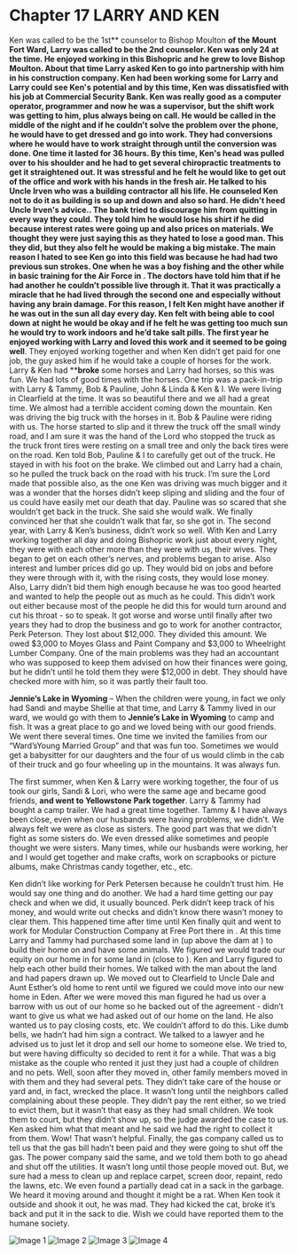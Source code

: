 # Chapter 17  LARRY AND KEN

Ken was called to be the 1st** counselor to Bishop Moulton ****of the **Mount Fort Ward, **Larry was** called to be the 2nd counselor**.  Ken was only 24 at the time.  He enjoyed working in this Bishopric and he grew to love Bishop Moulton**.
**About that time Larry asked Ken to go into partnership with him in his construction company.  Ken had been working some for Larry and Larry could see Ken's potential and by this time, Ken was dissatisfied with his job at Commercial Security Bank**.  Ken was really good as a computer operator, programmer and now he was a supervisor, but the shift work was getting to him, plus always being on call.  He would be called in the middle of the night and if he couldn't solve the problem over the phone, he would have to get dressed and go into work.  They had conversions where he would have to work straight through until the conversion was done.  One time it lasted for 36 hours.  By this time, Ken's head was pulled over to his shoulder and he had to get several chiropractic treatments to get it straightened out.  It was stressful and he felt he would like to get out of the office and work with his hands in the fresh air.  He talked to his Uncle Irven who was a building contractor all his life.  He counseled Ken not to do it as building is so up and down and also so hard.  He didn't heed Uncle Irven's advice..
The bank tried to discourage him from quitting in every way they could.  They told him he would lose his shirt if he did because interest rates were going up and also prices on materials.  We thought they were just saying this as they hated to lose a good man.  This they did, but they also felt he would be making a big mistake.  The main reason I hated to see Ken go into this field was because he had had two previous sun strokes.  One when he was a boy fishing and the other while in basic training for the Air Force in .  The doctors have told him that if he had another  he couldn’t possible live through it.  That it was practically a miracle that he had lived through the second one and especially without having any brain damage.  For this reason, I felt Ken might have another if he was out in the sun all day every day.  Ken felt with being able to cool down at night he would be okay and if he felt he was getting too much sun he would try to work indoors and he’d take salt pills.  The first year he enjoyed working with Larry and loved this work and it seemed to be going well**.  They enjoyed working together and when Ken didn’t get paid for one job, the guy asked him if he would take a couple of horses for the work.  Larry & Ken had ****broke** some horses and Larry had horses, so this was fun. We had lots of good times with the horses.  One trip was a pack-in-trip with Larry & Tammy, Bob & Pauline, John & Linda & Ken & I.  We were living in Clearfield at the time.  It was so beautiful there and we all had a great time.  We almost had a terrible accident coming down the mountain.  Ken was driving the big truck with the horses in it.  Bob & Pauline were riding with us.  The horse started to slip and it threw the truck off the small windy road, and I am sure it was the hand of the Lord who stopped the truck as the truck front tires were resting on a small tree and only the back tires were on the road.  Ken told Bob, Pauline & I to carefully get out of the truck.  He stayed in with his foot on the brake.  We climbed out and Larry had a chain, so he pulled the truck back on the road with his truck.  I’m sure the Lord made that possible also, as the one Ken was driving was much bigger and it was a wonder that the horses didn’t keep sliping and sliding and the four of us could have easily met our death that day.  Pauline was so scared that she wouldn’t get back in the truck.  She said she would walk.  We finally convinced her that she couldn’t walk that far, so she got in.
The second year, with Larry & Ken’s business, didn’t work so well.  With Ken and Larry working together all day and doing Bishopric work just about every night, they were with each other more than they were with us, their wives.  They began to get on each other’s nerves, and problems began to arise.  Also interest and lumber prices did go up.  They would bid on jobs and before they were through with it, with the rising costs, they would lose money.  Also, Larry didn’t bid them high enough because he was too good hearted and wanted to help the people out as much as he could.  This didn’t work out either because most of the people he did this for would turn around and cut his throat - so to speak.  It got worse and worse until finally after two years they had to drop the business and go to work for another contractor, Perk Peterson.  They lost about $12,000.  They divided this amount.  We owed $3,000 to Moyes Glass and Paint Company and $3,000 to Wheelright Lumber Company. One of the main problems was they had an accountant who was supposed to keep them advised on how their finances were going, but he didn’t until he told them they were $12,000 in debt.  They should have checked more with him, so it was partly their fault too.

**Jennie’s Lake in Wyoming** – When the children were young, in fact we only had Sandi and maybe Shellie at that time, and Larry & Tammy lived in our ward, we would go with them to **Jennie’s Lake in Wyoming** to camp and fish.  It was a great place to go and we loved being with our good friends. We went there several times.  One time we invited the families from our “Ward’sYoung Married Group” and that was fun too.  Sometimes we would get a babysitter for our daughters and the four of us would climb in the cab of their truck and go four wheeling up in the mountains.  It was always fun.

The first summer, when Ken & Larry were working together, the four of us took our girls, Sandi & Lori, who were the same age and became good friends, **and went to Yellowstone Park together**.  Larry & Tammy had bought a camp trailer.  We had a great time together.  Tammy & I have always been close, even when our husbands were having problems, we didn't.  We always felt we were as close as sisters.  The good part was that we didn't fight as some sisters do.  We even dressed alike sometimes and people thought we were sisters.  Many times, while our husbands were working, her and I would get together and make crafts, work on scrapbooks or picture albums, make Christmas candy together, etc., etc.

Ken didn’t like working for Perk Petersen because he couldn’t trust him.  He would say one thing and do another.  We had a hard time getting our pay check and when we did, it usually bounced.  Perk didn’t keep track of his money, and would write out checks and didn’t know there wasn’t money to clear them.  This happened time after time until Ken finally quit and went to work for Modular Construction Company at Free Port there in .
At this time Larry and Tammy had purchased some land in  (up above the dam at ) to build their home on and have some animals.  We figured we would trade our equity on our home in  for some land in  (close to ).  Ken and Larry figured to help each other build their homes.  We talked with the man about the land and had papers drawn up. We moved out to Clearfield to Uncle Dale and Aunt Esther’s old home to rent until we figured we could move into our new home in Eden.  After we were moved this man figured he had us over a barrow with us out of our home so he backed out of the agreement - didn’t want to give us what we had asked out of our home on the land.  He also wanted us to pay closing costs, etc.  We couldn’t afford to do this.  Like dumb bells, we hadn’t had him sign a contract.  We talked to a lawyer and he advised us to just let it drop and sell our home to someone else.  We tried to, but were having difficulty so decided to rent it for a while.  That was a big mistake as the couple who rented it just they just had a couple of children and no pets.  Well, soon after they moved in, other family members moved in with them and they had several pets.  They didn’t take care of the house or yard and, in fact, wrecked the place.  It wasn’t long until the neighbors called complaining about these people.  They didn’t pay the rent either, so we tried to evict them, but it wasn’t that easy as they had small children.  We took them to court, but they didn’t show up, so the judge awarded the case to us.  Ken asked him what that meant and he said we had the right to collect it from them.  Wow! That wasn’t helpful.  Finally, the gas company called us to tell us that the gas bill hadn’t been paid and they were going to shut off the gas.  The power company said the same, and we told them both to go ahead and shut off the utilities.  It wasn’t long until those people moved out.  But, we sure had a mess to clean up and replace carpet, screen door, repaint, redo the lawns, etc.  We even found a partially dead cat in a sack in the garbage. We heard it moving around and thought it might be a rat.  When Ken took it outside and shook it out, he was mad.  They had kicked the cat, broke it’s back and put it in the sack to die.  Wish we could have reported them to the humane society.

![Image 1](https://davidbrowning.github.io/history/Maes_life_history/mdout/images/Chapter_17_-__LARRY_AND_KEN_img1.jpeg)
![Image 2](https://davidbrowning.github.io/history/Maes_life_history/mdout/images/Chapter_17_-__LARRY_AND_KEN_img2.jpeg)
![Image 3](https://davidbrowning.github.io/history/Maes_life_history/mdout/images/Chapter_17_-__LARRY_AND_KEN_img3.jpeg)
![Image 4](https://davidbrowning.github.io/history/Maes_life_history/mdout/images/Chapter_17_-__LARRY_AND_KEN_img4.jpeg)